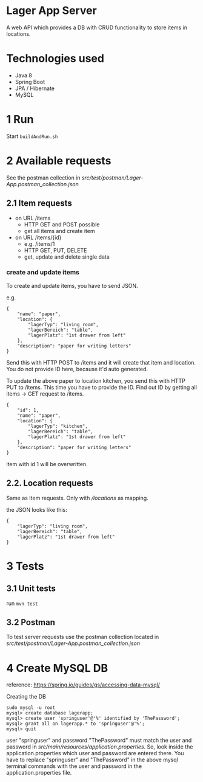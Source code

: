 # Lager App Server
A web API which provides a DB with CRUD functionality to
store items in locations.

# Technologies used
* Java 8
* Spring Boot
* JPA / Hibernate
* MySQL

# 1 Run
Start `buildAndRun.sh`

# 2 Available requests
See the postman collection in
*src/test/postman/Lager-App.postman_collection.json*

## 2.1 Item requests
* on URL /items
    * HTTP GET and POST possible
    * get all items and create item
* on URL /items/{id}
    * e.g. /items/1
    * HTTP GET, PUT, DELETE
    * get, update and delete single data
    
### create and update items
To create and update items, you have to send JSON.
    
e.g.

```
{
	"name": "paper",
    "location": {
        "lagerTyp": "living room",
        "lagerBereich": "table",
        "lagerPlatz": "1st drawer from left"
    },
    "description": "paper for writing letters"
}
```
Send this with HTTP POST to /items and it will create
that item and location. You do not provide ID here,
because it'd auto generated.

To update the above paper to location kitchen, you send
this with HTTP PUT to /items. This time you have to
provide the ID. Find out ID by getting all items ->
GET request to /items.

```
{
    "id": 1,
    "name": "paper",
    "location": {
        "lagerTyp": "kitchen",
        "lagerBereich": "table",
        "lagerPlatz": "1st drawer from left"
    },
    "description": "paper for writing letters"
}
```
item with id 1 will be overwritten.

## 2.2. Location requests
Same as Item requests. Only with */locations* as mapping.

the JSON looks like this:
```
{
    "lagerTyp": "living room",
    "lagerBereich": "table",
    "lagerPlatz": "1st drawer from left"
}
```

# 3 Tests
## 3.1 Unit tests
run `mvn test`

## 3.2 Postman
To test server requests use the postman collection located
in *src/test/postman/Lager-App.postman_collection.json*


# 4 Create MySQL DB
reference:
https://spring.io/guides/gs/accessing-data-mysql/

Creating the DB
```
sudo mysql -u root
mysql> create database lagerapp;
mysql> create user 'springuser'@'%' identified by 'ThePassword';
mysql> grant all on lagerapp.* to 'springuser'@'%';
mysql> quit
```
user "springuser" and password "ThePassword" must match
the user and password in
*src/main/resources/application.properties*. So, look
inside the application.properties which user and
password are entered there. You have to replace
"springuser" and "ThePassword" in the above
 mysql terminal commands with the user and
password in the application.properties file.
